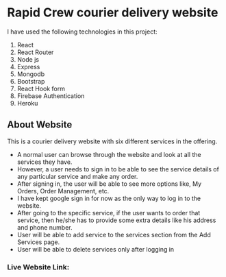 # Rapid Crew courier delivery website

I have used the following technologies in this project:
1. React 
2. React Router
3. Node js
4. Express 
5. Mongodb
6. Bootstrap
7. React Hook form
8. Firebase Authentication
9. Heroku 

## About Website
This is a courier delivery website with six different services in the offering.
* A normal user can browse through the website and look at all the services they have. 
* However, a user needs to sign in to be able to see the service details of any particular service and make any order. 
* After signing in, the user will be able to see more options like, My Orders, Order Management, etc. 
* I have kept google sign in for now as the only way to log in to the website. 
* After going to the specific service, if the user wants to order that service, then he/she has to provide some extra details like his address and phone number. 
* User will be able to add service to the services section from the Add Services page.
* User will be able to delete services only after logging in


### Live Website Link: 

